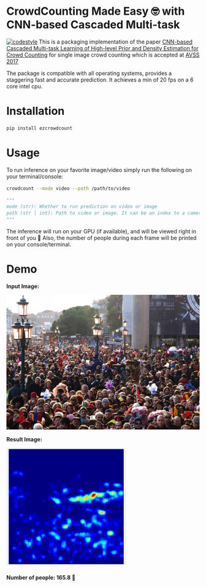 # CrowdCounting Made Easy 🤓 with  CNN-based Cascaded Multi-task
[![codestyle](https://img.shields.io/badge/code%20style-black-000000.svg)](https://github.com/psf/black)
This is a packaging implementation of the paper [CNN-based Cascaded Multi-task Learning of High-level Prior and Density Estimation for Crowd Counting](https://arxiv.org/pdf/1707.09605.pdf) for single image crowd counting which is accepted at [AVSS 2017](http://www.avss2017.org/)

The package is compatible with all operating systems, provides a staggering fast and accurate prediction. It achieves a min of 20 fps on a 6 core intel cpu.

# Installation 
```bash
pip install ezcrowdcount
```

# Usage

To run inference on your favorite image/video simply run the following on your terminal/console:

```bash
crowdcount --mode video --path /path/to/video
```

```python
"""
mode (str): Whether to run prediction on video or image
path (str | int): Path to video or image. It can be an index to a camera feed, or a URL also. (Default = 0).
"""
```

The inference will run on your GPU (if available), and will be viewed right in front of you 👀
Also, the number of people during each frame will be printed on your console/terminal.

# Demo
**Input Image:**

![Input Image](https://github.com/ahmedheakl/crowdcount/blob/master/imgs/sample.jpg?raw=true)

**Result Image:**

![Result Image](https://github.com/ahmedheakl/crowdcount/blob/master/imgs/sample-result.png?raw=true)

#### Number of people: 165.8 🎉